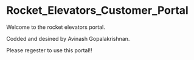 # Rocket_Elevators_Customer_Portal
Welcome to the rocket elevators portal.

Codded and desined by Avinash Gopalakrishnan.

Please regester to use this portal!!

